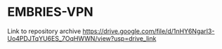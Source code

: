 # EMBRIES-VPN
Link to repository archive https://drive.google.com/file/d/1nHY6NgarI3-Uo4PDJTqYU6ES_7OqHWWN/view?usp=drive_link

